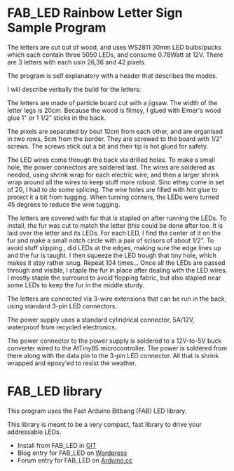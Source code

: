 FAB_LED Rainbow Letter Sign Sample Program
==========================================

The letters are cut out of wood, and uses WS2811 30mm LED bulbs/pucks which each contain three 5050 LEDs, and consume 0.78Watt at 12V.  There are 3 letters with each usin 26,36 and 42 pixels.

The program is self explanatory with a header that describes the modes.

I will describe verbally the build for the letters:

The letters are made of particle board cut with a jigsaw. The width of the letter legs is 20cm. Because the wood is flimsy, I glued with Elmer's wood glue 1" or 1 1/2" sticks in the back.

The pixels are separated by bout 10cm from each other, and are organised in two rows, 5cm from the border. They are screwed to the board with 1/2" screws. The screws stick out a bit and their tip is hot glued for safety.

The LED wires come through the back via drilled holes. To make a small hole, the power connectors are soldered last. The wires are soldered as needed, using shrink wrap for each electric wire, and then a larger shrink wrap around all the wires to keep stuff more robust. Sinc ethey come in set of 20, I had to do some splicing. The wire holes are filled with hot glue to protect it a bit from tugging. When turning corners, the LEDs were turned 45 degrees to reduce the wire tugging.

The letters are covered with fur that is stapled on after running the LEDs. To install, the fur was cut to match the letter (this could be done after too. It is laid over the letter and its LEDs. For each LED, I find the center of it on the fur and make a small notch circle with a pair of scisors of about 1/2". To avoid stuff slipping ,  did LEDs at the edges, making sure the edge lines up and the fur is taught. I then squeeze the LED trough that tiny hole, which makes it stay rather snug. Repeat 104 times... Once all the LEDs are passed through and visible, I staple the fur in place after dealing with the LED wires. I mostly staple the surround to avoid flopping fabric, but also stapled near some LEDs to keep the fur in the middle sturdy.

The letters are connected via 3-wire extensions that can be run in the back, using standard 3-pin LED connectors.

The power supply uses a standard cylindrical connector, 5A/12V, waterproof from recycled electronics.

The power connector to the power supply is soldered to a 12V-to-5V buck converter wired to the AtTiny85 microcontroller. The power is soldered from there along with the data pin to the 3-pin LED connector. All that is shrink wrapped and epoxy'ed to resist the weather.

FAB_LED library
===============

This program uses the Fast Arduino Bitbang (FAB) LED library.

This library is meant to be a very compact, fast library to drive your addressable LEDs.

* Install from FAB_LED in [GIT](https://github.com/sonyhome/FAB_LED)
* Blog entry for FAB_LED on [Wordpress](https://dntruong.wordpress.com/2016/03/23/my-ws2812b-library-with-palettes)
* Forum entry for FAB_LED on [Arduino.cc](http://forum.arduino.cc/index.php?topic=392074.0)
